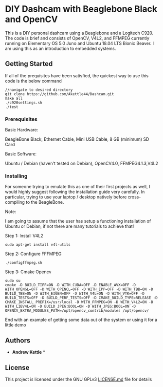# DIY Dashcam with Beaglebone Black and OpenCV

This is a DIY personal dashcam using a Beaglebone and a Logitech C920. The code is brief and consists of OpenCV, V4L2, and FFMPEG currently running on Elementary OS 5.0 Juno and Ubuntu 18.04 LTS Bionic Beaver. I am using this as an introduction to embedded systems.

## Getting Started

If all of the prequisites have been satisfied, the quickest way to use this code is the below command

```
//navigate to desired directory
git clone https://github.com/Akettle44/Dashcam.git
make all
./c920settings.sh
./test
```

### Prerequisites

Basic Hardware:

BeagleBone Black, Ethernet Cable, Mini USB Cable, 8 GB (minimum) SD Card

Basic Software:

Ubuntu / Debian (haven't tested on Debian), OpenCV4.0, FFMPEG4.1.3,V4L2


### Installing

For someone trying to emulate this as one of their first projects as well, I would highly suggest following the installation guide very carefully. In particular, trying to use your laptop / desktop natively before cross-compiling to the BeagleBone. 

Note: 

I am going to assume that the user has setup a functioning installation of Ubuntu or Debian, if not there are many tutorials to achieve that!

Step 1: Install V4L2
```
sudo apt-get install v4l-utils
```

Step 2: Configure FFFMPEG
```
./configffmpeg.sh
```

Step 3: Cmake Opencv
```
sudo su
cmake -D BUILD_TIFF=ON -D WITH_CUDA=OFF -D ENABLE_AVX=OFF -D WITH_OPENGL=OFF -D WITH_OPENCL=OFF -D WITH_IPP=OFF -D WITH_TBB=ON -D BUILD_TBB=ON -D WITH_EIGEN=OFF -D WITH_V4L=ON -D WITH_VTK=OFF -D BUILD_TESTS=OFF -D BUILD_PERF_TESTS=OFF -D CMAKE_BUILD_TYPE=RELEASE -D CMAKE_INSTALL_PREFIX=/usr/local -D WITH_FFMPEG=ON -D WITH_V4L2=ON -D WITH_LIBV4L=ON -D BUILD_JPEG:BOOL=ON -D WITH_JPEG:BOOL=ON -D OPENCV_EXTRA_MODULES_PATH=/opt/opencv_contrib/modules /opt/opencv/

```

End with an example of getting some data out of the system or using it for a little demo

## Authors

* **Andrew Kettle** *

## License

This project is licensed under the GNU GPLv3 [LICENSE.md](LICENSE.md) file for details
